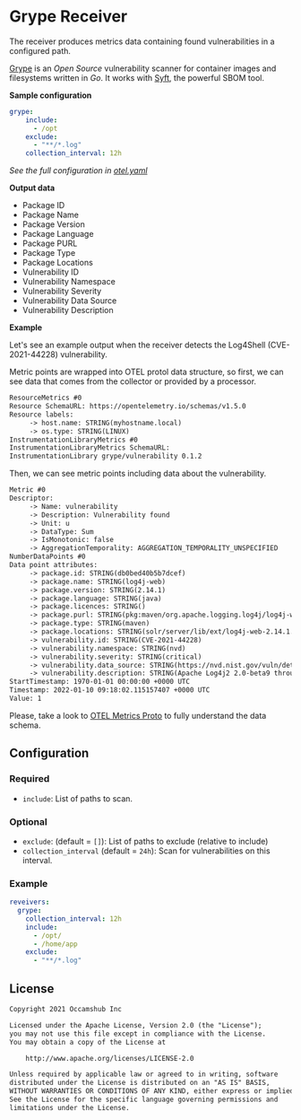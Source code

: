 # Grype Receiver

The receiver produces metrics data containing found vulnerabilities in a configured path.

[Grype](https://github.com/anchore/grype) is an _Open Source_ vulnerability scanner
for container images and filesystems written in _Go_. It works with [Syft](https://github.com/anchore/syft),
the powerful SBOM tool.

**Sample configuration**

```yaml
grype:
    include:
      - /opt
    exclude:
      - "**/*.log"
    collection_interval: 12h
```
*See the full configuration in [otel.yaml](otel.yaml)*

**Output data**

* Package ID
* Package Name
* Package Version
* Package Language
* Package PURL
* Package Type
* Package Locations
* Vulnerability ID
* Vulnerability Namespace
* Vulnerability Severity
* Vulnerability Data Source
* Vulnerability Description

**Example**

Let's see an example output when the receiver detects the Log4Shell (CVE-2021-44228)
vulnerability.

Metric points are wrapped into OTEL protol data structure, so first, we can see data
that comes from the collector or provided by a processor.
```txt
ResourceMetrics #0
Resource SchemaURL: https://opentelemetry.io/schemas/v1.5.0
Resource labels:
     -> host.name: STRING(myhostname.local)
     -> os.type: STRING(LINUX)
InstrumentationLibraryMetrics #0
InstrumentationLibraryMetrics SchemaURL: 
InstrumentationLibrary grype/vulnerability 0.1.2
```

Then, we can see metric points including data about the vulnerability.

```txt
Metric #0
Descriptor:
     -> Name: vulnerability
     -> Description: Vulnerability found
     -> Unit: u
     -> DataType: Sum
     -> IsMonotonic: false
     -> AggregationTemporality: AGGREGATION_TEMPORALITY_UNSPECIFIED
NumberDataPoints #0
Data point attributes:
     -> package.id: STRING(db0bed40b5b7dcef)
     -> package.name: STRING(log4j-web)
     -> package.version: STRING(2.14.1)
     -> package.language: STRING(java)
     -> package.licences: STRING()
     -> package.purl: STRING(pkg:maven/org.apache.logging.log4j/log4j-web@2.14.1)
     -> package.type: STRING(maven)
     -> package.locations: STRING(solr/server/lib/ext/log4j-web-2.14.1.jar)
     -> vulnerability.id: STRING(CVE-2021-44228)
     -> vulnerability.namespace: STRING(nvd)
     -> vulnerability.severity: STRING(critical)
     -> vulnerability.data_source: STRING(https://nvd.nist.gov/vuln/detail/CVE-2021-44228)
     -> vulnerability.description: STRING(Apache Log4j2 2.0-beta9 through 2.12.1 and 2.13.0 through 2.15.0 JNDI features used in configuration, log messages, and parameters do not protect against attacker controlled LDAP and other JNDI related endpoints. An attacker who can control log messages or log message parameters can execute arbitrary code loaded from LDAP servers when message lookup substitution is enabled. From log4j 2.15.0, this behavior has been disabled by default. From version 2.16.0, this functionality has been completely removed. Note that this vulnerability is specific to log4j-core and does not affect log4net, log4cxx, or other Apache Logging Services projects.)
StartTimestamp: 1970-01-01 00:00:00 +0000 UTC
Timestamp: 2022-01-10 09:18:02.115157407 +0000 UTC
Value: 1
```

Please, take a look to [OTEL Metrics Proto](https://github.com/open-telemetry/opentelemetry-proto/blob/main/opentelemetry/proto/metrics/v1/metrics.proto)
to fully understand the data schema.

## Configuration

### Required

 * `include`: List of paths to scan.

### Optional

 * `exclude`: (default = `[]`): List of paths to exclude (relative to include)
 * `collection_interval` (default = `24h`): Scan for vulnerabilities on this interval.

### Example

```yaml
reveivers:
  grype:
    collection_interval: 12h
    include:
      - /opt/
      - /home/app
    exclude:
      - "**/*.log"
```

## License

```txt
Copyright 2021 Occamshub Inc

Licensed under the Apache License, Version 2.0 (the "License");
you may not use this file except in compliance with the License.
You may obtain a copy of the License at

    http://www.apache.org/licenses/LICENSE-2.0

Unless required by applicable law or agreed to in writing, software
distributed under the License is distributed on an "AS IS" BASIS,
WITHOUT WARRANTIES OR CONDITIONS OF ANY KIND, either express or implied.
See the License for the specific language governing permissions and
limitations under the License.
```